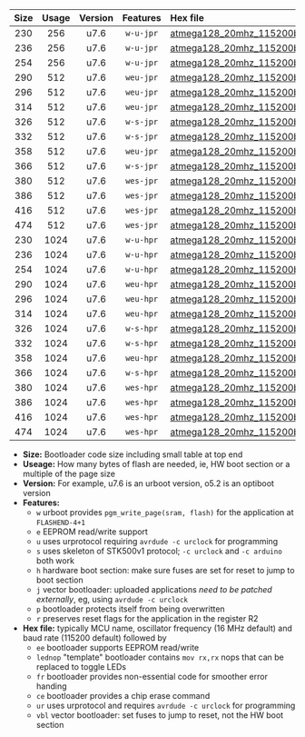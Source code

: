 |Size|Usage|Version|Features|Hex file|
|:-:|:-:|:-:|:-:|:--|
|230|256|u7.6|`w-u-jpr`|[atmega128_20mhz_115200bps_ur_vbl.hex](https://raw.githubusercontent.com/stefanrueger/urboot/main//atmega128_20mhz_115200bps_ur_vbl.hex)|
|236|256|u7.6|`w-u-jpr`|[atmega128_20mhz_115200bps_lednop_ur_vbl.hex](https://raw.githubusercontent.com/stefanrueger/urboot/main//atmega128_20mhz_115200bps_lednop_ur_vbl.hex)|
|254|256|u7.6|`w-u-jpr`|[atmega128_20mhz_115200bps_lednop_fr_ur_vbl.hex](https://raw.githubusercontent.com/stefanrueger/urboot/main//atmega128_20mhz_115200bps_lednop_fr_ur_vbl.hex)|
|290|512|u7.6|`weu-jpr`|[atmega128_20mhz_115200bps_ee_ur_vbl.hex](https://raw.githubusercontent.com/stefanrueger/urboot/main//atmega128_20mhz_115200bps_ee_ur_vbl.hex)|
|296|512|u7.6|`weu-jpr`|[atmega128_20mhz_115200bps_ee_lednop_ur_vbl.hex](https://raw.githubusercontent.com/stefanrueger/urboot/main//atmega128_20mhz_115200bps_ee_lednop_ur_vbl.hex)|
|314|512|u7.6|`weu-jpr`|[atmega128_20mhz_115200bps_ee_lednop_fr_ur_vbl.hex](https://raw.githubusercontent.com/stefanrueger/urboot/main//atmega128_20mhz_115200bps_ee_lednop_fr_ur_vbl.hex)|
|326|512|u7.6|`w-s-jpr`|[atmega128_20mhz_115200bps_vbl.hex](https://raw.githubusercontent.com/stefanrueger/urboot/main//atmega128_20mhz_115200bps_vbl.hex)|
|332|512|u7.6|`w-s-jpr`|[atmega128_20mhz_115200bps_lednop_vbl.hex](https://raw.githubusercontent.com/stefanrueger/urboot/main//atmega128_20mhz_115200bps_lednop_vbl.hex)|
|358|512|u7.6|`weu-jpr`|[atmega128_20mhz_115200bps_ee_lednop_fr_ce_ur_vbl.hex](https://raw.githubusercontent.com/stefanrueger/urboot/main//atmega128_20mhz_115200bps_ee_lednop_fr_ce_ur_vbl.hex)|
|366|512|u7.6|`w-s-jpr`|[atmega128_20mhz_115200bps_lednop_fr_vbl.hex](https://raw.githubusercontent.com/stefanrueger/urboot/main//atmega128_20mhz_115200bps_lednop_fr_vbl.hex)|
|380|512|u7.6|`wes-jpr`|[atmega128_20mhz_115200bps_ee_vbl.hex](https://raw.githubusercontent.com/stefanrueger/urboot/main//atmega128_20mhz_115200bps_ee_vbl.hex)|
|386|512|u7.6|`wes-jpr`|[atmega128_20mhz_115200bps_ee_lednop_vbl.hex](https://raw.githubusercontent.com/stefanrueger/urboot/main//atmega128_20mhz_115200bps_ee_lednop_vbl.hex)|
|416|512|u7.6|`wes-jpr`|[atmega128_20mhz_115200bps_ee_lednop_fr_vbl.hex](https://raw.githubusercontent.com/stefanrueger/urboot/main//atmega128_20mhz_115200bps_ee_lednop_fr_vbl.hex)|
|474|512|u7.6|`wes-jpr`|[atmega128_20mhz_115200bps_ee_lednop_fr_ce_vbl.hex](https://raw.githubusercontent.com/stefanrueger/urboot/main//atmega128_20mhz_115200bps_ee_lednop_fr_ce_vbl.hex)|
|230|1024|u7.6|`w-u-hpr`|[atmega128_20mhz_115200bps_ur.hex](https://raw.githubusercontent.com/stefanrueger/urboot/main//atmega128_20mhz_115200bps_ur.hex)|
|236|1024|u7.6|`w-u-hpr`|[atmega128_20mhz_115200bps_lednop_ur.hex](https://raw.githubusercontent.com/stefanrueger/urboot/main//atmega128_20mhz_115200bps_lednop_ur.hex)|
|254|1024|u7.6|`w-u-hpr`|[atmega128_20mhz_115200bps_lednop_fr_ur.hex](https://raw.githubusercontent.com/stefanrueger/urboot/main//atmega128_20mhz_115200bps_lednop_fr_ur.hex)|
|290|1024|u7.6|`weu-hpr`|[atmega128_20mhz_115200bps_ee_ur.hex](https://raw.githubusercontent.com/stefanrueger/urboot/main//atmega128_20mhz_115200bps_ee_ur.hex)|
|296|1024|u7.6|`weu-hpr`|[atmega128_20mhz_115200bps_ee_lednop_ur.hex](https://raw.githubusercontent.com/stefanrueger/urboot/main//atmega128_20mhz_115200bps_ee_lednop_ur.hex)|
|314|1024|u7.6|`weu-hpr`|[atmega128_20mhz_115200bps_ee_lednop_fr_ur.hex](https://raw.githubusercontent.com/stefanrueger/urboot/main//atmega128_20mhz_115200bps_ee_lednop_fr_ur.hex)|
|326|1024|u7.6|`w-s-hpr`|[atmega128_20mhz_115200bps.hex](https://raw.githubusercontent.com/stefanrueger/urboot/main//atmega128_20mhz_115200bps.hex)|
|332|1024|u7.6|`w-s-hpr`|[atmega128_20mhz_115200bps_lednop.hex](https://raw.githubusercontent.com/stefanrueger/urboot/main//atmega128_20mhz_115200bps_lednop.hex)|
|358|1024|u7.6|`weu-hpr`|[atmega128_20mhz_115200bps_ee_lednop_fr_ce_ur.hex](https://raw.githubusercontent.com/stefanrueger/urboot/main//atmega128_20mhz_115200bps_ee_lednop_fr_ce_ur.hex)|
|366|1024|u7.6|`w-s-hpr`|[atmega128_20mhz_115200bps_lednop_fr.hex](https://raw.githubusercontent.com/stefanrueger/urboot/main//atmega128_20mhz_115200bps_lednop_fr.hex)|
|380|1024|u7.6|`wes-hpr`|[atmega128_20mhz_115200bps_ee.hex](https://raw.githubusercontent.com/stefanrueger/urboot/main//atmega128_20mhz_115200bps_ee.hex)|
|386|1024|u7.6|`wes-hpr`|[atmega128_20mhz_115200bps_ee_lednop.hex](https://raw.githubusercontent.com/stefanrueger/urboot/main//atmega128_20mhz_115200bps_ee_lednop.hex)|
|416|1024|u7.6|`wes-hpr`|[atmega128_20mhz_115200bps_ee_lednop_fr.hex](https://raw.githubusercontent.com/stefanrueger/urboot/main//atmega128_20mhz_115200bps_ee_lednop_fr.hex)|
|474|1024|u7.6|`wes-hpr`|[atmega128_20mhz_115200bps_ee_lednop_fr_ce.hex](https://raw.githubusercontent.com/stefanrueger/urboot/main//atmega128_20mhz_115200bps_ee_lednop_fr_ce.hex)|

- **Size:** Bootloader code size including small table at top end
- **Useage:** How many bytes of flash are needed, ie, HW boot section or a multiple of the page size
- **Version:** For example, u7.6 is an urboot version, o5.2 is an optiboot version
- **Features:**
  + `w` urboot provides `pgm_write_page(sram, flash)` for the application at `FLASHEND-4+1`
  + `e` EEPROM read/write support
  + `u` uses urprotocol requiring `avrdude -c urclock` for programming
  + `s` uses skeleton of STK500v1 protocol; `-c urclock` and `-c arduino` both work
  + `h` hardware boot section: make sure fuses are set for reset to jump to boot section
  + `j` vector bootloader: uploaded applications *need to be patched externally*, eg, using `avrdude -c urclock`
  + `p` bootloader protects itself from being overwritten
  + `r` preserves reset flags for the application in the register R2
- **Hex file:** typically MCU name, oscillator frequency (16 MHz default) and baud rate (115200 default) followed by
  + `ee` bootloader supports EEPROM read/write
  + `lednop` "template" bootloader contains `mov rx,rx` nops that can be replaced to toggle LEDs
  + `fr` bootloader provides non-essential code for smoother error handing
  + `ce` bootloader provides a chip erase command
  + `ur` uses urprotocol and requires `avrdude -c urclock` for programming
  + `vbl` vector bootloader: set fuses to jump to reset, not the HW boot section
